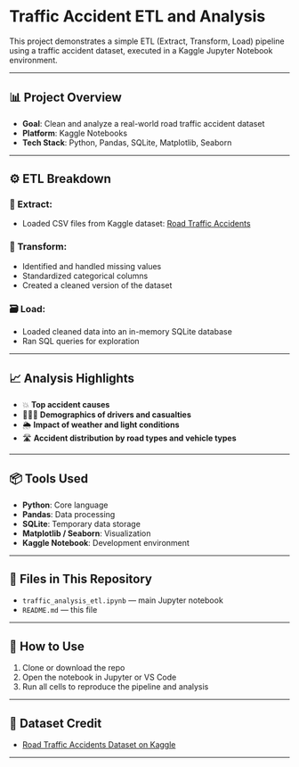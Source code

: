 
# Traffic Accident ETL and Analysis

This project demonstrates a simple ETL (Extract, Transform, Load) pipeline using a traffic accident dataset, executed in a Kaggle Jupyter Notebook environment.

---

## 📊 Project Overview

- **Goal**: Clean and analyze a real-world road traffic accident dataset
- **Platform**: Kaggle Notebooks
- **Tech Stack**: Python, Pandas, SQLite, Matplotlib, Seaborn

---

## ⚙️ ETL Breakdown

### 🧪 Extract:
- Loaded CSV files from Kaggle dataset: [Road Traffic Accidents](https://www.kaggle.com/datasets/saurabhshahane/road-traffic-accidents)

### 🧹 Transform:
- Identified and handled missing values
- Standardized categorical columns
- Created a cleaned version of the dataset

### 🗃️ Load:
- Loaded cleaned data into an in-memory SQLite database
- Ran SQL queries for exploration

---

## 📈 Analysis Highlights

- 💥 **Top accident causes**
- 🧑‍🤝‍🧑 **Demographics of drivers and casualties**
- 🌦️ **Impact of weather and light conditions**
- 🛣️ **Accident distribution by road types and vehicle types**

---

## 📦 Tools Used

- **Python**: Core language
- **Pandas**: Data processing
- **SQLite**: Temporary data storage
- **Matplotlib / Seaborn**: Visualization
- **Kaggle Notebook**: Development environment

---

## 📁 Files in This Repository

- `traffic_analysis_etl.ipynb` — main Jupyter notebook
- `README.md` — this file

---

## 🚀 How to Use

1. Clone or download the repo
2. Open the notebook in Jupyter or VS Code
3. Run all cells to reproduce the pipeline and analysis

---

## 📌 Dataset Credit

- [Road Traffic Accidents Dataset on Kaggle](https://www.kaggle.com/datasets/saurabhshahane/road-traffic-accidents)

---
